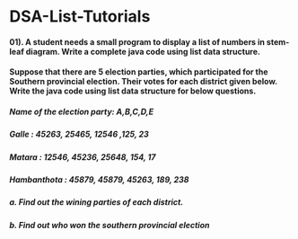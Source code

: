 # DSA-List-Tutorials
#### 01). A student needs a small program to display a list of numbers in stem-leaf diagram. Write a complete java code using list data structure. 
#### Suppose that there are 5 election parties, which participated for the Southern provincial election. Their votes for each district given below. Write the java code using list data structure for below questions.
##### Name of the election party: A,B,C,D,E
##### Galle : 45263, 25465, 12546 ,125, 23
##### Matara : 12546, 45236, 25648, 154, 17
##### Hambanthota : 45879, 45879, 45263, 189, 238

##### a. Find out the wining parties of each district.
##### b. Find out who won the southern provincial election
